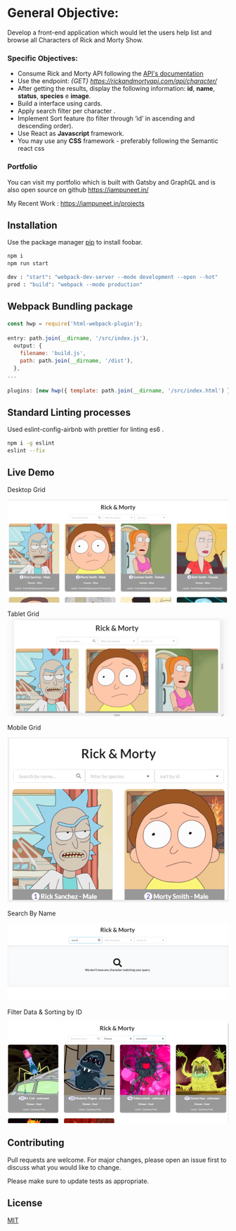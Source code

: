 # General Objective:

Develop a front-end application which would let the users help list and browse all Characters of Rick and Morty Show.

### Specific Objectives:
- Consume Rick and Morty API following the [API's documentation](https://rickandmortyapi.com/documentation/)
- Use the endpoint: _{GET} https://rickandmortyapi.com/api/character/_
- After getting the results, display the following information: **id**, **name**, **status**, **species** e **image**.
- Build a interface using cards.
- Apply search filter per character .
- Implement Sort feature (to filter through ‘id’ in ascending and descending order).
- Use React as **Javascript** framework.
- You may use any **CSS** framework - preferably following the Semantic react css

### Portfolio

You can visit my portfolio which is built with Gatsby and GraphQL and is also open source on github
https://iampuneet.in/

My Recent Work : 
https://iampuneet.in/projects

## Installation

Use the package manager [pip](https://pip.pypa.io/en/stable/) to install foobar.

```bash
npm i
npm run start
```

```bash
dev : "start": "webpack-dev-server --mode development --open --hot"
prod : "build": "webpack --mode production"
```

## Webpack Bundling package

```javascript
const hwp = require('html-webpack-plugin');

entry: path.join(__dirname, '/src/index.js'),
  output: {
    filename: 'build.js',
    path: path.join(__dirname, '/dist'),
  },
...

plugins: [new hwp({ template: path.join(__dirname, '/src/index.html') })],

```


## Standard Linting processes 

Used eslint-config-airbnb with prettier for linting es6 .

```bash
npm i -g eslint
eslint --fix
```

## Live Demo

Desktop Grid

![en-US](https://github.com/impuneet/test-react/blob/master/screenshots/screen1.PNG)


Tablet Grid
![en-US](https://github.com/impuneet/test-react/blob/master/screenshots/screen2.PNG)

Mobile Grid

![en-US](https://github.com/impuneet/test-react/blob/master/screenshots/screen3.PNG)

Search By Name 

![en-US](https://github.com/impuneet/test-react/blob/master/screenshots/screen4.PNG)

Filter Data & Sorting by ID

![en-US](https://github.com/impuneet/test-react/blob/master/screenshots/screen5.PNG)


## Contributing
Pull requests are welcome. For major changes, please open an issue first to discuss what you would like to change.

Please make sure to update tests as appropriate.

## License
[MIT](https://choosealicense.com/licenses/mit/)
